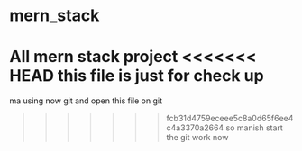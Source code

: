 # mern_stack
All mern stack project 
<<<<<<< HEAD
this file is just for check up 
=======
 ma using now git and open this file on git 
>>>>>>> fcb31d4759eceee5c8a0d65f6ee4c4a3370a2664
so manish start the git work now 
